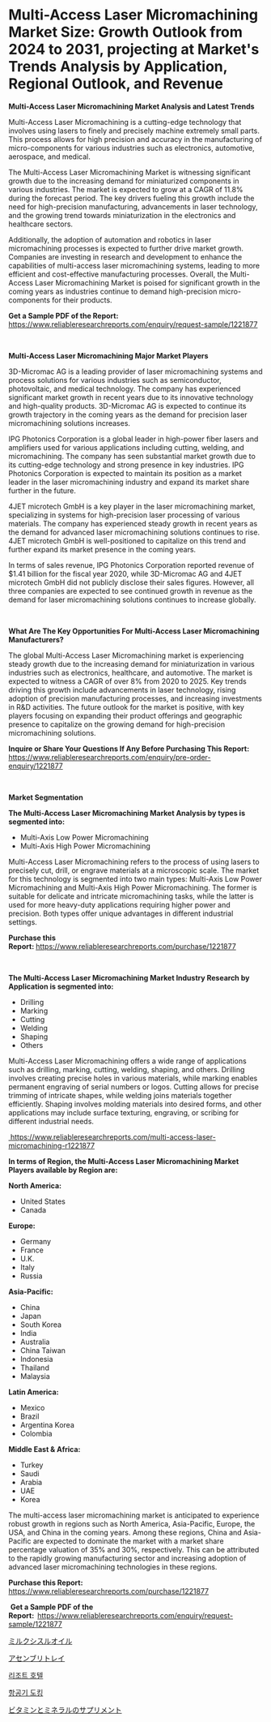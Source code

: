<p><h1>Multi-Access Laser Micromachining Market Size: Growth Outlook from 2024 to 2031, projecting at Market's Trends Analysis by Application, Regional Outlook, and Revenue</h1></p><p><strong>Multi-Access Laser Micromachining Market Analysis and Latest Trends</strong></p>
<p><p>Multi-Access Laser Micromachining is a cutting-edge technology that involves using lasers to finely and precisely machine extremely small parts. This process allows for high precision and accuracy in the manufacturing of micro-components for various industries such as electronics, automotive, aerospace, and medical.</p><p>The Multi-Access Laser Micromachining Market is witnessing significant growth due to the increasing demand for miniaturized components in various industries. The market is expected to grow at a CAGR of 11.8% during the forecast period. The key drivers fueling this growth include the need for high-precision manufacturing, advancements in laser technology, and the growing trend towards miniaturization in the electronics and healthcare sectors.</p><p>Additionally, the adoption of automation and robotics in laser micromachining processes is expected to further drive market growth. Companies are investing in research and development to enhance the capabilities of multi-access laser micromachining systems, leading to more efficient and cost-effective manufacturing processes. Overall, the Multi-Access Laser Micromachining Market is poised for significant growth in the coming years as industries continue to demand high-precision micro-components for their products.</p></p>
<p><strong>Get a Sample PDF of the Report:&nbsp;</strong> <a href="https://www.reliableresearchreports.com/enquiry/request-sample/1221877">https://www.reliableresearchreports.com/enquiry/request-sample/1221877</a></p>
<p>&nbsp;</p>
<p><strong>Multi-Access Laser Micromachining Major Market Players</strong></p>
<p><p>3D-Micromac AG is a leading provider of laser micromachining systems and process solutions for various industries such as semiconductor, photovoltaic, and medical technology. The company has experienced significant market growth in recent years due to its innovative technology and high-quality products. 3D-Micromac AG is expected to continue its growth trajectory in the coming years as the demand for precision laser micromachining solutions increases.</p><p>IPG Photonics Corporation is a global leader in high-power fiber lasers and amplifiers used for various applications including cutting, welding, and micromachining. The company has seen substantial market growth due to its cutting-edge technology and strong presence in key industries. IPG Photonics Corporation is expected to maintain its position as a market leader in the laser micromachining industry and expand its market share further in the future.</p><p>4JET microtech GmbH is a key player in the laser micromachining market, specializing in systems for high-precision laser processing of various materials. The company has experienced steady growth in recent years as the demand for advanced laser micromachining solutions continues to rise. 4JET microtech GmbH is well-positioned to capitalize on this trend and further expand its market presence in the coming years.</p><p>In terms of sales revenue, IPG Photonics Corporation reported revenue of $1.41 billion for the fiscal year 2020, while 3D-Micromac AG and 4JET microtech GmbH did not publicly disclose their sales figures. However, all three companies are expected to see continued growth in revenue as the demand for laser micromachining solutions continues to increase globally.</p></p>
<p>&nbsp;</p>
<p><strong>What Are The Key Opportunities For Multi-Access Laser Micromachining Manufacturers?</strong></p>
<p><p>The global Multi-Access Laser Micromachining market is experiencing steady growth due to the increasing demand for miniaturization in various industries such as electronics, healthcare, and automotive. The market is expected to witness a CAGR of over 8% from 2020 to 2025. Key trends driving this growth include advancements in laser technology, rising adoption of precision manufacturing processes, and increasing investments in R&D activities. The future outlook for the market is positive, with key players focusing on expanding their product offerings and geographic presence to capitalize on the growing demand for high-precision micromachining solutions.</p></p>
<p><strong>Inquire or Share Your Questions If Any Before Purchasing This Report:</strong> <a href="https://www.reliableresearchreports.com/enquiry/pre-order-enquiry/1221877">https://www.reliableresearchreports.com/enquiry/pre-order-enquiry/1221877</a></p>
<p>&nbsp;</p>
<p><strong>Market Segmentation</strong></p>
<p><strong>The Multi-Access Laser Micromachining Market Analysis by types is segmented into:</strong></p>
<p><ul><li>Multi-Axis Low Power Micromachining</li><li>Multi-Axis High Power Micromachining</li></ul></p>
<p><p>Multi-Access Laser Micromachining refers to the process of using lasers to precisely cut, drill, or engrave materials at a microscopic scale. The market for this technology is segmented into two main types: Multi-Axis Low Power Micromachining and Multi-Axis High Power Micromachining. The former is suitable for delicate and intricate micromachining tasks, while the latter is used for more heavy-duty applications requiring higher power and precision. Both types offer unique advantages in different industrial settings.</p></p>
<p><strong>Purchase this Report:&nbsp;</strong><a href="https://www.reliableresearchreports.com/purchase/1221877">https://www.reliableresearchreports.com/purchase/1221877</a></p>
<p>&nbsp;</p>
<p><strong>The Multi-Access Laser Micromachining Market Industry Research by Application is segmented into:</strong></p>
<p><ul><li>Drilling</li><li>Marking</li><li>Cutting</li><li>Welding</li><li>Shaping</li><li>Others</li></ul></p>
<p><p>Multi-Access Laser Micromachining offers a wide range of applications such as drilling, marking, cutting, welding, shaping, and others. Drilling involves creating precise holes in various materials, while marking enables permanent engraving of serial numbers or logos. Cutting allows for precise trimming of intricate shapes, while welding joins materials together efficiently. Shaping involves molding materials into desired forms, and other applications may include surface texturing, engraving, or scribing for different industrial needs.</p></p>
<p><a href="https://www.reliableresearchreports.com/multi-access-laser-micromachining-r1221877">&nbsp;https://www.reliableresearchreports.com/multi-access-laser-micromachining-r1221877</a></p>
<p><strong>In terms of Region, the Multi-Access Laser Micromachining Market Players available by Region are:</strong></p>
<p>
    <p> <strong> North America: </strong>
        <ul>
            <li>United States</li>
            <li>Canada</li>
        </ul>
        </p> 
    <p> <strong> Europe: </strong>
        <ul>
            <li>Germany</li>
            <li>France</li>
            <li>U.K.</li>
            <li>Italy</li>
            <li>Russia</li>
        </ul>
        </p> 
    <p> <strong> Asia-Pacific: </strong>
        <ul>
            <li>China</li>
            <li>Japan</li>
            <li>South Korea</li>
            <li>India</li>
            <li>Australia</li>
            <li>China Taiwan</li>
            <li>Indonesia</li>
            <li>Thailand</li>
            <li>Malaysia</li>
        </ul>
        </p> 
    <p> <strong> Latin America: </strong>
        <ul>
            <li>Mexico</li>
            <li>Brazil</li>
            <li>Argentina Korea</li>
            <li>Colombia</li>
        </ul>
        </p> 
    <p> <strong> Middle East & Africa: </strong>
        <ul>
            <li>Turkey</li>
            <li>Saudi</li>
            <li>Arabia</li>
            <li>UAE</li>
            <li>Korea</li>
        </ul>
    </p>
    </p>
<p><p>The multi-access laser micromachining market is anticipated to experience robust growth in regions such as North America, Asia-Pacific, Europe, the USA, and China in the coming years. Among these regions, China and Asia-Pacific are expected to dominate the market with a market share percentage valuation of 35% and 30%, respectively. This can be attributed to the rapidly growing manufacturing sector and increasing adoption of advanced laser micromachining technologies in these regions.</p></p>
<p><strong>Purchase this Report: </strong><a href="https://www.reliableresearchreports.com/purchase/1221877">https://www.reliableresearchreports.com/purchase/1221877</a></p>
<p>&nbsp;<strong>Get a Sample PDF of the Report:&nbsp;&nbsp;</strong><a href="https://www.reliableresearchreports.com/enquiry/request-sample/1221877">https://www.reliableresearchreports.com/enquiry/request-sample/1221877</a></p>
<p><strong></strong></p>
<p><p><a href="https://github.com/RaeJenkins1952/Market-Research-Report-List-1/blob/main/930811446169.md">ミルクシスルオイル</a></p><p><a href="https://medium.com/@jerrycurtis23/%E3%82%A2%E3%82%BB%E3%83%B3%E3%83%96%E3%83%AA%E3%83%88%E3%83%AC%E3%82%A4%E5%B8%82%E5%A0%B4%E8%A6%8F%E6%A8%A1-cagr-%E3%83%88%E3%83%AC%E3%83%B3%E3%83%892024-2030-ef7c9f4b624e">アセンブリトレイ</a></p><p><a href="https://medium.com/@kathyorton6556/%EB%A6%AC%EC%A1%B0%ED%8A%B8-%ED%98%B8%ED%85%94-%EC%8B%9C%EC%9E%A5-%EC%84%B1%EA%B3%B5%EC%A0%81%EC%9D%B8-%EB%B9%84%EC%A6%88%EB%8B%88%EC%8A%A4-%EC%A0%84%EB%9E%B5%EC%9D%98-%EC%97%B4%EC%87%A0-2031%EB%85%84%EA%B9%8C%EC%A7%80-%EC%98%88%EC%B8%A1-96e4802e3fb3">리조트 호텔</a></p><p><a href="https://medium.com/@royaloeger/%ED%95%AD%EA%B3%B5%EA%B8%B0-%EB%8F%84%ED%82%B9-%EC%8B%9C%EC%9E%A5-%EB%B6%84%EC%84%9D-%EA%B7%B8%EC%9D%98-cagr-%EC%8B%9C%EC%9E%A5-%EC%84%B8%EB%B6%84%ED%99%94-%EB%B0%8F-%EA%B8%80%EB%A1%9C%EB%B2%8C-%EC%82%B0%EC%97%85-%EA%B0%9C%EC%9A%94-8b34cb3b5dc4">항공기 도킹</a></p><p><a href="https://medium.com/@stevencornish04/%E3%83%93%E3%82%BF%E3%83%9F%E3%83%B3%E3%81%A8%E3%83%9F%E3%83%8D%E3%83%A9%E3%83%AB%E3%82%B5%E3%83%97%E3%83%AA%E3%83%A1%E3%83%B3%E3%83%88%E5%B8%82%E5%A0%B4-%E5%B8%82%E5%A0%B4cagr-%E5%B8%82%E5%A0%B4%E3%83%88%E3%83%AC%E3%83%B3%E3%83%89-%E3%81%8A%E3%82%88%E3%81%B3%E6%88%90%E9%95%B7%E6%88%A6%E7%95%A5%E3%81%AB%E9%96%A2%E3%81%99%E3%82%8B%E6%B4%9E%E5%AF%9F-d41545fd25e7">ビタミンとミネラルのサプリメント</a></p></p>